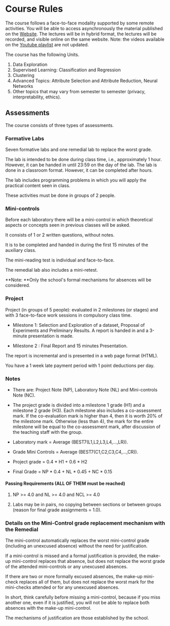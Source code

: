 # Course Rules

The course follows a face-to-face modality supported by some remote activities. You will be able to access asynchronously the material published on the [Website](https://valbarriere.github.io/minerias/). The lectures will be in hybrid format, the lectures will be recorded, and visible online on the same website.
Note: the videos available on the [Youtube playlist](https://www.youtube.com/playlist?list=PLKUV14d0mKnUXXfmhqqZdcsNGAuV2GZda) are not updated.

The course has the following Units.

1. Data Exploration
2. Supervised Learning: Classification and Regression
3. Clustering
4. Advanced Topics: Attribute Selection and Attribute Reduction, Neural Networks
5. Other topics that may vary from semester to semester (privacy, interpretability, ethics).

## Assessments

The course consists of three types of assessments.

### Formative Labs

Seven formative labs and one remedial lab to replace the worst grade.

The lab is intended to be done during class time, i.e., approximately 1 hour. However, it can be handed in until 23:59 on the day of the lab. The lab is done in a classroom format. However, it can be completed after hours.

The lab includes programming problems in which you will apply the practical content seen in class.

These activities must be done in groups of 2 people.

### Mini-controls

Before each laboratory there will be a mini-control in which theoretical aspects or concepts seen in previous classes will be asked.

It consists of 1 or 2 written questions, without notes.

It is to be completed and handed in during the first 15 minutes of the auxiliary class.

The mini-reading test is individual and face-to-face.

The remedial lab also includes a mini-retest.

**Note: **Only the school's formal mechanisms for absences will be considered.

### Project

Project (in groups of 5 people): evaluated in 2 milestones (or stages) and with 3 face-to-face work sessions in compulsory class time.

- Milestone 1: Selection and Exploration of a dataset, Proposal of Experiments and Preliminary Results.  A report is handed in and a 3-minute presentation is made.

- Milestone 2 : Final Report and 15 minutes Presentation.

The report is incremental and is presented in a web page format (HTML).

You have a 1 week late payment period with 1 point deductions per day.

### Notes

- There are: Project Note (NP), Laboratory Note (NL) and Mini-controls Note (NC).

- The project grade is divided into a milestone 1 grade (H1) and a milestone 2 grade (H3). Each milestone also includes a co-assessment mark. If the co-evaluation mark is higher than 4, then it is worth 20% of the milestone mark. Otherwise (less than 4), the mark for the entire milestone will be equal to the co-assessment mark, after discussion of the teaching staff with the group.

- Laboratory mark = Average (BEST7(L1,L2,L3,L4,...,LR)).

- Grade Mini Controls = Average (BEST7(C1,C2,C3,C4,...,CR)).

- Project grade = 0.4 \* H1 + 0.6 \* H2 

- Final Grade = NP \* 0.4 + NL \* 0.45 + NC \* 0.15

#### Passing Requirements (ALL OF THEM must be reached)

1. NP >= 4.0 and NL >= 4.0 and NCL >= 4.0

2. Labs may be in pairs, no copying between sections or between groups (reason for final grade assignments = 1.0).

### Details on the Mini-Control grade replacement mechanism with the Remedial

The mini-control automatically replaces the worst mini-control grade (including an unexcused absence) without the need for justification.

If a mini-control is missed and a formal justification is provided, the make-up mini-control replaces that absence, but does not replace the worst grade of the attended mini-controls or any unexcused absences.

If there are two or more formally excused absences, the make-up mini-check replaces all of them, but does not replace the worst mark for the mini-checks attended or for any unexcused absences.

In short, think carefully before missing a mini-control, because if you miss another one, even if it is justified, you will not be able to replace both absences with the make-up mini-control.

The mechanisms of justification are those established by the school.